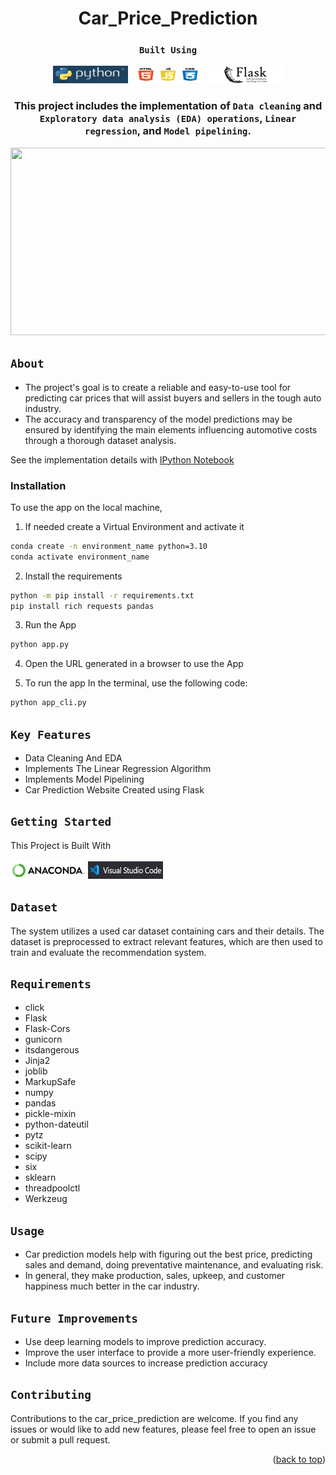 <a name="readme-top"></a>

<div align="center">


    
# Car_Price_Prediction

### `Built Using`
  
[![Python][python-shield]][python-url]
[![html-css-js][html-css-js-shield]][html-css-js-url]
[![Flask][flask-shield]][flask-url]

### This project includes the implementation of `Data cleaning` and `Exploratory data analysis (EDA) operations`, `Linear regression`, and `Model pipelining`.  




<img src="https://github.com/NayakSubhransu/Car_Price_Prediction/assets/139241744/24705ba3-6271-4e85-b92e-b1defb5561ab" width="700" height="300">


</div>

## `About` 
<p align="justify">

- The project's goal is to create a reliable and easy-to-use tool for predicting car prices that will assist buyers and sellers in the tough auto industry.
- The accuracy and transparency of the model predictions may be ensured by identifying the main elements influencing automotive costs through a thorough dataset analysis. 

See the implementation details with <a href="https://github.com/NayakSubhransu/Car_Price_Prediction/blob/main/Car%20Prediction.ipynb">IPython Notebook</a>
</p>

### __Installation__
To use the app on the local machine, 

1. If needed create a Virtual Environment and activate it
```sh
conda create -n environment_name python=3.10
conda activate environment_name
```

2. Install the requirements
```sh
python -m pip install -r requirements.txt
pip install rich requests pandas
```

3. Run the App 
```sh
python app.py
```

4. Open the URL generated in a browser to use the App

5. To run the app In the terminal, use the following code:
```sh
python app_cli.py
```

## `Key Features`

- Data Cleaning And EDA 
- Implements The Linear Regression Algorithm 
- Implements Model Pipelining 
- Car Prediction Website Created using Flask

## `Getting Started`

This Project is Built With <br /><br />
[![Anaconda][anaconda-shield]][anaconda-url] [![VSCode][vscode-shield]][vscode-url]

## `Dataset`

The system utilizes a used car dataset containing cars and their details. The dataset is preprocessed to extract relevant features, which are then used to train and evaluate the recommendation system.

## `Requirements`
- click
- Flask
- Flask-Cors
- gunicorn
- itsdangerous
- Jinja2
- joblib
- MarkupSafe
- numpy
- pandas
- pickle-mixin
- python-dateutil
- pytz
- scikit-learn
- scipy
- six
- sklearn
- threadpoolctl
- Werkzeug

  
## `Usage`

- Car prediction models help with figuring out the best price, predicting sales and demand, doing preventative maintenance, and evaluating risk.
- In general, they make production, sales, upkeep, and customer happiness much better in the car industry.

## `Future Improvements`

- Use deep learning models to improve prediction accuracy.
- Improve the user interface to provide a more user-friendly experience.
- Include more data sources to increase prediction accuracy

## `Contributing`

Contributions to the car_price_prediction are welcome. If you find any issues or would like to add new features, please feel free to open an issue or submit a pull request.

<p align="right">
(<a href="#readme-top">back to top</a>)
</p>

[anaconda-shield]: https://raw.githubusercontent.com/Pranav-Nagpure/Support-Repository/master/images/anaconda-shield.png
[anaconda-url]: https://www.anaconda.com "Anaconda"

[vscode-shield]: https://raw.githubusercontent.com/Pranav-Nagpure/Support-Repository/master/images/vscode-shield.png
[vscode-url]: https://code.visualstudio.com "VSCode"

[python-shield]: https://raw.githubusercontent.com/Pranav-Nagpure/Support-Repository/master/images/python-shield.png "Python"
[python-url]: https://www.python.org

[html-css-js-shield]: https://raw.githubusercontent.com/Pranav-Nagpure/Support-Repository/master/images/html-css-js-shield.png
[html-css-js-url]: https://html.spec.whatwg.org "HTML | CSS | JavaScript"

[flask-shield]: https://raw.githubusercontent.com/Pranav-Nagpure/Support-Repository/master/images/flask-shield.png "Flask"
[flask-url]: https://flask.palletsprojects.com
